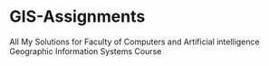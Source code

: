 # GIS-Assignments
All My Solutions for Faculty of Computers and Artificial intelligence Geographic Information Systems Course 
